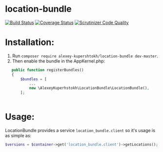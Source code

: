 # location-bundle

[![Build Status](https://travis-ci.org/AlexeyKupershtokh/location-bundle.svg?branch=master)](https://travis-ci.org/AlexeyKupershtokh/location-bundle)
[![Coverage Status](https://coveralls.io/repos/github/AlexeyKupershtokh/location-bundle/badge.svg?branch=master)](https://coveralls.io/github/AlexeyKupershtokh/location-bundle?branch=master)
[![Scrutinizer Code Quality](https://scrutinizer-ci.com/g/AlexeyKupershtokh/location-bundle/badges/quality-score.png?b=master)](https://scrutinizer-ci.com/g/AlexeyKupershtokh/location-bundle/?branch=master)

# Installation:

 1. Run `composer require alexey-kupershtokh/location-bundle dev-master`. 
 2. Then enable the bundle in the AppKernel.php:
```php
   public function registerBundles()
   {
       $bundles = [
           ...
           new \AlexeyKuperhstokh\LocationBundle\LocationBundle(),
       ];   
      
```

# Usage:

LocationBundle provides a service `location_bundle.client` so it's usage is as simple as:
```php
$versions = $container->get('location_bundle.client')->getLocations();
```
